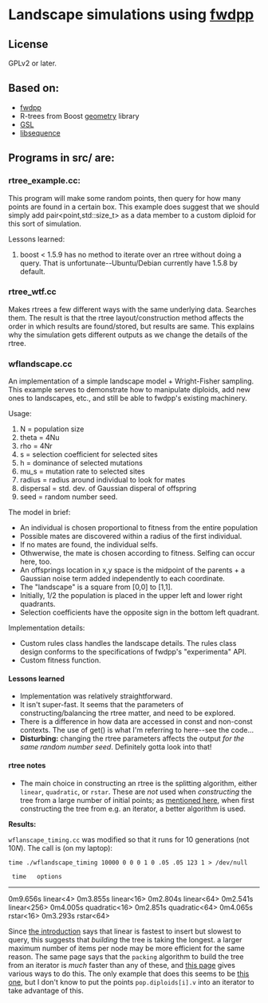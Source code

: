 # Landscape simulations using [fwdpp](https://github.com/molpopgen/fwdpp)

## License

GPLv2 or later. 

## Based on:

* [fwdpp](https://github.com/molpopgen/fwdpp)
* R-trees from Boost [geometry](http://www.boost.org/doc/libs/1_57_0/libs/geometry/doc/html/index.html) library
* [GSL](http://gnu.org/software/gsl)
* [libsequence](http://github.com/molpopgen/libsequence)

## Programs in src/ are:

### rtree_example.cc: 

This program will make some random points, then query for how many points are found in a certain box. This example
   does suggest that we should simply add pair<point,std::size_t> as a data member to a custom diploid for this sort of
   simulation.

Lessons learned:

1. boost < 1.5.9 has no method to iterate over an rtree without doing a query.  That is unfortunate--Ubuntu/Debian
   currently have 1.5.8 by default.

### rtree_wtf.cc

Makes rtrees a few different ways with the same underlying data.  Searches them.  The result is that the rtree
layout/construction method affects the order in which results are found/stored, but results are same.  This explains why
the simulation gets different outputs as we change the details of the rtree.

### wflandscape.cc

An implementation of a simple landscape model + Wright-Fisher sampling. This example serves to demonstrate how to
manipulate diploids, add new ones to landscapes, etc., and still be able to fwdpp's existing machinery.

Usage:

1. N = population size
2. theta = 4Nu
3. rho = 4Nr
4. s = selection coefficient for selected sites
6. h = dominance of selected mutations
7. mu_s = mutation rate to selected sites
8. radius = radius around individual to look for mates
9. dispersal = std. dev. of Gaussian disperal of offspring
10. seed = random number seed.

The model in brief:

* An individual is chosen proportional to fitness from the entire population
* Possible mates are discovered within a radius of the first individual.
* If no mates are found, the individual selfs.
* Othwerwise, the mate is chosen according to fitness.  Selfing can occur here, too.
* An offsprings location in x,y space is the midpoint of the parents + a Gaussian noise term added independently to each
  coordinate.
* The "landscape" is a square from [0,0] to [1,1].
* Initially, 1/2 the population is placed in the upper left and lower right quadrants.
* Selection coefficients have the opposite sign in the bottom left quadrant.

Implementation details:

* Custom rules class handles the landscape details.  The rules class design conforms to the specifications of fwdpp's
  "experimenta" API.
* Custom fitness function.

#### Lessons learned

* Implementation was relatively straightforward.
* It isn't super-fast.  It seems that the parameters of constructing/balancing the rtree matter, and need to be
  explored.
* There is a difference in how data are accessed in const and non-const contexts.  The use of get<X>() is what I'm
  referring to here--see the code...
* __Disturbing:__ changing the rtree parameters affects the output _for the same random number seed_.  Definitely gotta
  look into that!

#### rtree notes

* The main choice in constructing an rtree is the splitting algorithm, either `linear`, `quadratic`, or `rstar`. 
    These are *not* used when *constructing* the tree from a large number of initial points; as [mentioned here](http://lists.boost.org/boost-users/2014/10/83212.php),
    when first constructing the tree from e.g. an iterator, a better algorithm is used.

**Results:**

`wflanscape_timing.cc` was modified so that it runs for 10 generations (not $10N$).
The call is (on my laptop):
```
time ./wflandscape_timing 10000 0 0 0 1 0 .05 .05 123 1 > /dev/null
```

     time   options
---------   -----------------
0m9.656s    linear<4>
0m3.855s    linear<16>
0m2.804s    linear<64>
0m2.541s    linear<256>
0m4.005s    quadratic<16>
0m2.851s    quadratic<64>
0m4.065s    rstar<16>
0m3.293s    rstar<64>

Since [the introduction](http://www.boost.org/doc/libs/1_61_0/libs/geometry/doc/html/geometry/spatial_indexes/introduction.html) says that linear is fastest to insert
but slowest to query, this suggests that *building* the tree is taking the longest.
a larger maximum number of items per node may be more efficient for the same reason.
The same page says that the `packing` algorithm to build the tree from an iterator is *much* faster than any of these,
and [this page](http://www.boost.org/doc/libs/1_61_0/libs/geometry/doc/html/geometry/spatial_indexes/creation_and_modification.html#geometry.spatial_indexes.creation_and_modification.additional_interface)
gives various ways to do this.
The only example that does this seems to be [this one](http://www.boost.org/doc/libs/1_61_0/libs/geometry/doc/html/geometry/spatial_indexes/rtree_examples/range_adaptors.html),
but I don't know to put the points `pop.diploids[i].v` into an iterator to take advantage of this.

